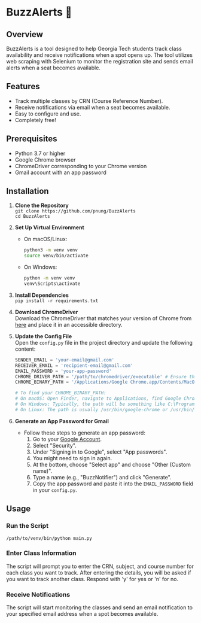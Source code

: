 # BuzzAlerts 🐝

## Overview
BuzzAlerts is a tool designed to help Georgia Tech students track class availability and receive notifications when a spot opens up. The tool utilizes web scraping with Selenium to monitor the registration site and sends email alerts when a seat becomes available.

## Features
- Track multiple classes by CRN (Course Reference Number).
- Receive notifications via email when a seat becomes available.
- Easy to configure and use.
- Completely free!

## Prerequisites
- Python 3.7 or higher
- Google Chrome browser
- ChromeDriver corresponding to your Chrome version
- Gmail account with an app password

## Installation

1. **Clone the Repository**  
   `git clone https://github.com/pnung/BuzzAlerts`  
   `cd BuzzAlerts`

2. **Set Up Virtual Environment**  
   - On macOS/Linux:
     ```bash
     python3 -m venv venv
     source venv/bin/activate
     ```
   - On Windows:
     ```bash
     python -m venv venv
     venv\Scripts\activate
     ```

3. **Install Dependencies**  
   `pip install -r requirements.txt`

4. **Download ChromeDriver**  
   Download the ChromeDriver that matches your version of Chrome from [here](https://sites.google.com/a/chromium.org/chromedriver/downloads) and place it in an accessible directory.

5. **Update the Config File**  
   Open the `config.py` file in the project directory and update the following content:
   ```python
   SENDER_EMAIL = 'your-email@gmail.com'
   RECEIVER_EMAIL = 'recipient-email@gmail.com'
   EMAIL_PASSWORD = 'your-app-password'
   CHROME_DRIVER_PATH = '/path/to/chromedriver/executable' # Ensure this is the path to the executable file and not the Chrome Driver folder
   CHROME_BINARY_PATH = '/Applications/Google Chrome.app/Contents/MacOS/Google Chrome' 

   # To find your CHROME_BINARY_PATH:
   # On macOS: Open Finder, navigate to Applications, find Google Chrome, right-click it, select "Show Package Contents", then navigate to Contents/MacOS/Google Chrome.
   # On Windows: Typically, the path will be something like C:\Program Files\Google\Chrome\Application\chrome.exe. You can verify this by right-clicking the Chrome shortcut, selecting "Properties", and checking the "Target" field.
   # On Linux: The path is usually /usr/bin/google-chrome or /usr/bin/chromium-browser.
   
7. **Generate an App Password for Gmail**
   - Follow these steps to generate an app password:
     1. Go to your [Google Account](https://myaccount.google.com/).
     2. Select "Security".
     3. Under "Signing in to Google", select "App passwords".
     4. You might need to sign in again.
     5. At the bottom, choose "Select app" and choose "Other (Custom name)".
     6. Type a name (e.g., "BuzzNotifier") and click "Generate".
     7. Copy the app password and paste it into the `EMAIL_PASSWORD` field in your `config.py`.

## Usage

### Run the Script
`/path/to/venv/bin/python main.py`

### Enter Class Information
The script will prompt you to enter the CRN, subject, and course number for each class you want to track. After entering the details, you will be asked if you want to track another class. Respond with 'y' for yes or 'n' for no.

### Receive Notifications
The script will start monitoring the classes and send an email notification to your specified email address when a spot becomes available.
